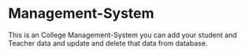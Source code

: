 # Management-System
This is an College Management-System  you can add your student and Teacher data and update and delete that data  from database.
